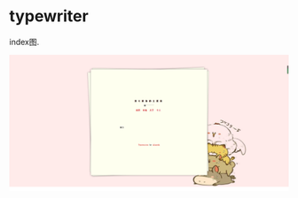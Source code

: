 typewriter
==========

index图.

![Screenshot](https://github.com/yingjundeng/yingjundeng.github.io/blob/master/images/home.png)
